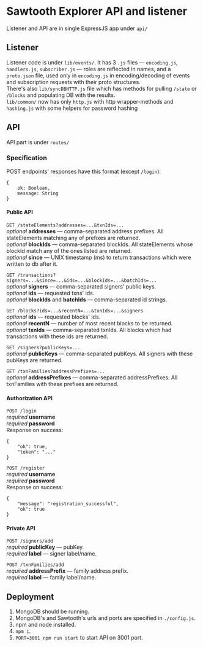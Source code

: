 # Sawtooth Explorer API and listener

Listener and API are in single ExpressJS app under `api/`

## Listener

Listener code is under `lib/events/`. It has 3 `.js` files — `encoding.js`, `handlers.js`, `subscriber.js` — roles are reflected in names, and a `proto.json` file, used only in `encoding.js` in encoding/decoding of events and subscription requests with their proto structures.  
There's also `lib/syncDBHTTP.js` file which has methods for pulling `/state` or `/blocks` and populating DB with the results.  
`lib/common/` now has only `http.js` with http wrapper-methods and `hashing.js` with some helpers for password hashing  

## API

API part is under `routes/`

### Specification

POST endpoints' responses have this format (except `/login`):

```JS
{
    ok: Boolean,
    message: String
}
```

#### Public API

`GET /stateElements?addresses=...&txnIds=...`  
*optional* **addresses** — comma-separated address prefixes. All stateElements matching any of prefixes are returned.  
*optional* **blockIds** — comma-separated blockIds. All stateElements whose blockId match any of the ones listed are returned.  
*optional* **since** — UNIX timestamp (ms) to return transactions which were written to db after it.  

`GET /transactions?signers=...&since=...&ids=...&blockIds=...&batchIds=...`  
*optional* **signers** — comma-separated signers' public keys.  
*optional* **ids** — requested txns' ids.  
*optional* **blockIds** and **batchIds** — comma-separated id strings.  

`GET /blocks?ids=...&recentN=...&txnIds=...&signers`  
*optional* **ids** — requested blocks' ids.  
*optional* **recentN** — number of most recent blocks to be returned.  
*optional* **txnIds** — comma-separated txnIds. All blocks which had transactions with these ids are returned.  

`GET /signers?publicKeys=...`  
*optional* **publicKeys** — comma-separated pubKeys. All signers with these pubKeys are returned.  

`GET /txnFamilies?addressPrefixes=...`  
*optional* **addressPrefixes** — comma-separated addressPrefixes. All txnFamilies with these prefixes are returned.  

#### Authorization API

`POST /login`  
*required* **username**  
*required* **password**  
Response on success:

```JS
{
    "ok": true,
    "token": "..."
}
```

`POST /register`  
*required* **username**  
*required* **password**  
Response on success:

```JS
{
    "message": "registration_successful",
    "ok": true
}

```

#### Private API

`POST /signers/add`  
*required* **publicKey** — pubKey.  
*required* **label** — signer label/name.  

`POST /txnFamilies/add`  
*required* **addressPrefix** — family address prefix.  
*required* **label** — family label/name.  

## Deployment

1. MongoDB should be running.
2. MongoDB's and Sawtooth's urls and ports are specified in `./config.js`.
3. npm and node installed.
4. `npm i`.
5. `PORT=3001 npm run start` to start API on 3001 port.
